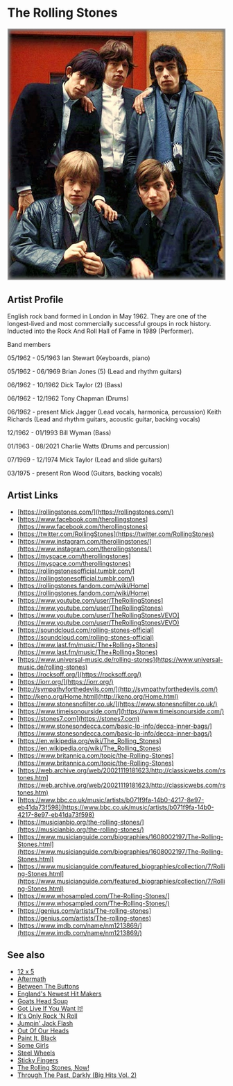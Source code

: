 # The Rolling Stones

![](../../assets/artists/The_Rolling_Stones.png)

## Artist Profile

English rock band formed in London in May 1962. They are one of the longest-lived and most commercially successful groups in rock history. Inducted into the Rock And Roll Hall of Fame in 1989 (Performer).

Band members

05/1962 - 05/1963
Ian Stewart (Keyboards, piano)

05/1962 - 06/1969
Brian Jones (5) (Lead and rhythm guitars)

06/1962 - 10/1962
Dick Taylor (2) (Bass)

06/1962 - 12/1962
Tony Chapman (Drums)

06/1962 - present
Mick Jagger (Lead vocals, harmonica, percussion)
Keith Richards (Lead and rhythm guitars, acoustic guitar, backing vocals)

12/1962 - 01/1993
Bill Wyman (Bass)

01/1963 - 08/2021
Charlie Watts (Drums and percussion)

07/1969 - 12/1974
Mick Taylor (Lead and slide guitars)

03/1975 - present
Ron Wood (Guitars, backing vocals)

## Artist Links

- [https://rollingstones.com/](https://rollingstones.com/)
- [https://www.facebook.com/therollingstones](https://www.facebook.com/therollingstones)
- [https://twitter.com/RollingStones](https://twitter.com/RollingStones)
- [https://www.instagram.com/therollingstones/](https://www.instagram.com/therollingstones/)
- [https://myspace.com/therollingstones](https://myspace.com/therollingstones)
- [https://rollingstonesofficial.tumblr.com/](https://rollingstonesofficial.tumblr.com/)
- [https://rollingstones.fandom.com/wiki/Home](https://rollingstones.fandom.com/wiki/Home)
- [https://www.youtube.com/user/TheRollingStones](https://www.youtube.com/user/TheRollingStones)
- [https://www.youtube.com/user/TheRollingStonesVEVO](https://www.youtube.com/user/TheRollingStonesVEVO)
- [https://soundcloud.com/rolling-stones-official](https://soundcloud.com/rolling-stones-official)
- [https://www.last.fm/music/The+Rolling+Stones](https://www.last.fm/music/The+Rolling+Stones)
- [https://www.universal-music.de/rolling-stones](https://www.universal-music.de/rolling-stones)
- [https://rocksoff.org/](https://rocksoff.org/)
- [https://iorr.org/](https://iorr.org/)
- [http://sympathyforthedevils.com/](http://sympathyforthedevils.com/)
- [http://keno.org/Home.html](http://keno.org/Home.html)
- [https://www.stonesnofilter.co.uk/](https://www.stonesnofilter.co.uk/)
- [https://www.timeisonourside.com/](https://www.timeisonourside.com/)
- [https://stones7.com](https://stones7.com)
- [https://www.stonesondecca.com/basic-lp-info/decca-inner-bags/](https://www.stonesondecca.com/basic-lp-info/decca-inner-bags/)
- [https://en.wikipedia.org/wiki/The_Rolling_Stones](https://en.wikipedia.org/wiki/The_Rolling_Stones)
- [https://www.britannica.com/topic/the-Rolling-Stones](https://www.britannica.com/topic/the-Rolling-Stones)
- [https://web.archive.org/web/20021119181623/http://classicwebs.com/rstones.htm](https://web.archive.org/web/20021119181623/http://classicwebs.com/rstones.htm)
- [https://www.bbc.co.uk/music/artists/b071f9fa-14b0-4217-8e97-eb41da73f598](https://www.bbc.co.uk/music/artists/b071f9fa-14b0-4217-8e97-eb41da73f598)
- [https://musicianbio.org/the-rolling-stones/](https://musicianbio.org/the-rolling-stones/)
- [https://www.musicianguide.com/biographies/1608002197/The-Rolling-Stones.html](https://www.musicianguide.com/biographies/1608002197/The-Rolling-Stones.html)
- [https://www.musicianguide.com/featured_biographies/collection/7/Rolling-Stones.html](https://www.musicianguide.com/featured_biographies/collection/7/Rolling-Stones.html)
- [https://www.whosampled.com/The-Rolling-Stones/](https://www.whosampled.com/The-Rolling-Stones/)
- [https://genius.com/artists/The-rolling-stones](https://genius.com/artists/The-rolling-stones)
- [https://www.imdb.com/name/nm1213869/](https://www.imdb.com/name/nm1213869/)


## See also

- [12 x 5](12_x_5.md)
- [Aftermath](Aftermath.md)
- [Between The Buttons](Between_The_Buttons.md)
- [England's Newest Hit Makers](Englands_Newest_Hit_Makers.md)
- [Goats Head Soup](Goats_Head_Soup.md)
- [Got Live If You Want It!](Got_Live_If_You_Want_It!.md)
- [It's Only Rock 'N Roll](Its_Only_Rock_N_Roll.md)
- [Jumpin' Jack Flash](Jumpin_Jack_Flash.md)
- [Out Of Our Heads](Out_Of_Our_Heads.md)
- [Paint It, Black](Paint_It__Black.md)
- [Some Girls](Some_Girls.md)
- [Steel Wheels](Steel_Wheels.md)
- [Sticky Fingers](Sticky_Fingers.md)
- [The Rolling Stones, Now!](The_Rolling_Stones__Now!.md)
- [Through The Past, Darkly (Big Hits Vol. 2)](Through_The_Past__Darkly_Big_Hits_Vol_2.md)
